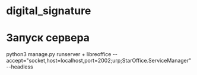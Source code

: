 # digital_signature

# Запуск сервера

python3 manage.py runserver
+
libreoffice --accept="socket,host=localhost,port=2002;urp;StarOffice.ServiceManager" --headless
